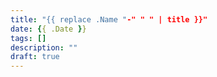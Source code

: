 ```yaml
---
title: "{{ replace .Name "-" " " | title }}"
date: {{ .Date }}
tags: []
description: ""
draft: true
---
```


